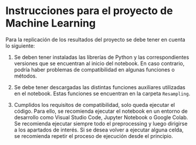 # Instrucciones para el proyecto de Machine Learning

Para la replicación de los resultados del proyecto se debe tener en cuenta lo siguiente:

1. Se deben tener instaladas las librerías de Python y las correspondientes versiones que se encuentran al inicio del notebook. En caso contrario, podría haber problemas de compatibilidad en algunas funciones o métodos.

2. Se debe tener descargadas las distintas funciones auxiliares utilizadas en el notebook. Estas funciones se encuentran en la carpeta `Resampling`. 

3. Cumplidos los requisitos de compatibilidad, solo queda ejecutar el código. Para ello, se recomienda ejecutar el notebook en un entorno de desarrollo como Visual Studio Code, Jupyter Notebook o Google Colab. Se recomienda ejecutar siempre todo el preprocessing y luego dirigirse a los apartados de interés. Si se desea volver a ejecutar alguna celda, se recomienda repetir el proceso de ejecución desde el principio.